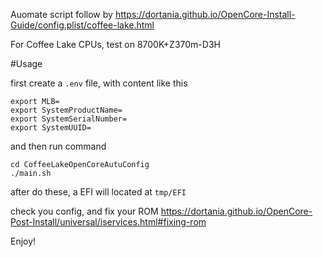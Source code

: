 Auomate script follow by https://dortania.github.io/OpenCore-Install-Guide/config.plist/coffee-lake.html

For Coffee Lake CPUs, test on 8700K+Z370m-D3H

#Usage

first create a `.env` file, with content like this

```
export MLB=
export SystemProductName=
export SystemSerialNumber=
export SystemUUID=
```
and then run command

```
cd CoffeeLakeOpenCoreAutuConfig
./main.sh
```

after do these, a EFI will located at `tmp/EFI`

check you config, and fix your ROM https://dortania.github.io/OpenCore-Post-Install/universal/iservices.html#fixing-rom

Enjoy!